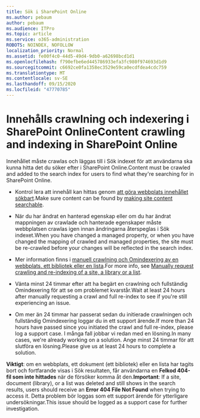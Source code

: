 ```yaml
---
title: Sök i SharePoint Online
ms.author: pebaum
author: pebaum
ms.audience: ITPro
ms.topic: article
ms.service: o365-administration
ROBOTS: NOINDEX, NOFOLLOW
localization_priority: Normal
ms.assetid: fe00f4c0-44d5-49d4-9db0-a62698bcd1d1
ms.openlocfilehash: f790efbe6ed445786933efa3fc980f974693d1d9
ms.sourcegitcommit: c6692ce0fa1358ec3529e59ca0ecdfdea4cdc759
ms.translationtype: MT
ms.contentlocale: sv-SE
ms.lasthandoff: 09/15/2020
ms.locfileid: "47770785"
---
```

# <a name="content-crawling-and-indexing-in-sharepoint-online"></a><span data-ttu-id="e82f7-102">Innehålls crawlning och indexering i SharePoint Online</span><span class="sxs-lookup"><span data-stu-id="e82f7-102">Content crawling and indexing in SharePoint Online</span></span>

<span data-ttu-id="e82f7-103">Innehållet måste crawlas och läggas till i Sök indexet för att användarna ska kunna hitta det du söker efter i SharePoint Online.</span><span class="sxs-lookup"><span data-stu-id="e82f7-103">Content must be crawled and added to the search index for users to find what they're searching for in SharePoint Online.</span></span>

- <span data-ttu-id="e82f7-104">Kontrol lera att innehåll kan hittas genom [att göra webbplats innehållet sökbart](https://docs.microsoft.com/sharepoint/make-site-content-searchable).</span><span class="sxs-lookup"><span data-stu-id="e82f7-104">Make sure content can be found by [making site content searchable](https://docs.microsoft.com/sharepoint/make-site-content-searchable).</span></span>

- <span data-ttu-id="e82f7-105">När du har ändrat en hanterad egenskap eller om du har ändrat mappningen av crawlade och hanterade egenskaper måste webbplatsen crawlas igen innan ändringarna återspeglas i Sök indexet.</span><span class="sxs-lookup"><span data-stu-id="e82f7-105">When you have changed a managed property, or when you have changed the mapping of crawled and managed properties, the site must be re-crawled before your changes will be reflected in the search index.</span></span>

- <span data-ttu-id="e82f7-106">Mer information finns i [manuell crawlning och Omindexering av en webbplats, ett bibliotek eller en lista](https://docs.microsoft.com/sharepoint/crawl-site-content).</span><span class="sxs-lookup"><span data-stu-id="e82f7-106">For more info, see [Manually request crawling and re-indexing of a site, a library or a list](https://docs.microsoft.com/sharepoint/crawl-site-content).</span></span>

- <span data-ttu-id="e82f7-107">Vänta minst 24 timmar efter att ha begärt en crawlning och fullständig Omindexering för att se om problemet kvarstår.</span><span class="sxs-lookup"><span data-stu-id="e82f7-107">Wait at least 24 hours after manually requesting a crawl and full re-index to see if you're still experiencing an issue.</span></span>

- <span data-ttu-id="e82f7-108">Om mer än 24 timmar har passerat sedan du initierade crawlningen och fullständig Omindexering loggar du in ett support ärende.</span><span class="sxs-lookup"><span data-stu-id="e82f7-108">If more than 24 hours have passed since you initiated the crawl and full re-index, please log a support case.</span></span> <span data-ttu-id="e82f7-109">I många fall jobbar vi redan med en lösning.</span><span class="sxs-lookup"><span data-stu-id="e82f7-109">In many cases, we're already working on a solution.</span></span> <span data-ttu-id="e82f7-110">Ange minst 24 timmar för att slutföra en lösning.</span><span class="sxs-lookup"><span data-stu-id="e82f7-110">Please give us at least 24 hours to complete a solution.</span></span>

<span data-ttu-id="e82f7-111">**Viktigt**: om en webbplats, ett dokument (ett bibliotek) eller en lista har tagits bort och fortfarande visas i Sök resultaten, får användarna en **Felkod 404-fil som inte hittades** när de försöker komma åt den.</span><span class="sxs-lookup"><span data-stu-id="e82f7-111">**Important**: If a site, document (library), or a list was deleted and still shows in the search results, users should receive an **Error 404 File Not Found** when trying to access it.</span></span> <span data-ttu-id="e82f7-112">Detta problem bör loggas som ett support ärende för ytterligare undersökningar.</span><span class="sxs-lookup"><span data-stu-id="e82f7-112">This issue should be logged as a support case for further investigation.</span></span>



